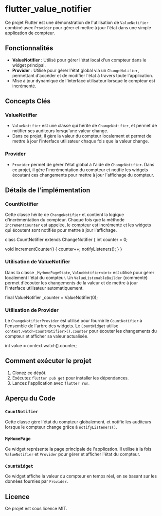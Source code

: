 # flutter_value_notifier

Ce projet Flutter est une démonstration de l'utilisation de `ValueNotifier` combiné avec `Provider` pour gérer et mettre à jour l'état dans une simple application de compteur.

## Fonctionnalités

- **ValueNotifier** : Utilisé pour gérer l'état local d'un compteur dans le widget principal.
- **Provider** : Utilisé pour gérer l'état global via un `ChangeNotifier`, permettant d'accéder et de modifier l'état à travers toute l'application.
- Mise à jour dynamique de l'interface utilisateur lorsque le compteur est incrémenté.

## Concepts Clés

### ValueNotifier
- `ValueNotifier` est une classe qui hérite de `ChangeNotifier`, et permet de notifier ses auditeurs lorsqu'une valeur change.
- Dans ce projet, il gère la valeur du compteur localement et permet de mettre à jour l'interface utilisateur chaque fois que la valeur change.

### Provider
- `Provider` permet de gérer l'état global à l'aide de `ChangeNotifier`. Dans ce projet, il gère l'incrémentation du compteur et notifie les widgets écoutant ces changements pour mettre à jour l'affichage du compteur.

## Détails de l'implémentation

### CountNotifier
Cette classe hérite de `ChangeNotifier` et contient la logique d'incrémentation du compteur. Chaque fois que la méthode `incrementCounter` est appelée, le compteur est incrémenté et les widgets qui écoutent sont notifiés pour mettre à jour l'affichage.

class CountNotifier extends ChangeNotifier {
  int counter = 0;

  void incrementCounter() {
    counter++;
    notifyListeners();
  }
}

### Utilisation de ValueNotifier
Dans la classe `_MyHomePageState`, `ValueNotifier<int>` est utilisé pour gérer localement l'état du compteur. Un `ValueListenableBuilder` (commenté) permet d'écouter les changements de la valeur et de mettre à jour l'interface utilisateur automatiquement.

final ValueNotifier<int> _counter = ValueNotifier(0);

### Utilisation de Provider
Le `ChangeNotifierProvider` est utilisé pour fournir le `CountNotifier` à l'ensemble de l'arbre des widgets. Le `CountWidget` utilise `context.watch<CountNotifier>().counter` pour écouter les changements du compteur et afficher sa valeur actualisée.

int value = context.watch<CountNotifier>().counter;

## Comment exécuter le projet

1. Clonez ce dépôt.
2. Exécutez `flutter pub get` pour installer les dépendances.
3. Lancez l'application avec `flutter run`.

## Aperçu du Code

### `CountNotifier`
Cette classe gère l'état du compteur globalement, et notifie les auditeurs lorsque le compteur change grâce à `notifyListeners()`.

### `MyHomePage`
Ce widget représente la page principale de l'application. Il utilise à la fois `ValueNotifier` et `Provider` pour gérer et afficher l'état du compteur.

### `CountWidget`
Ce widget affiche la valeur du compteur en temps réel, en se basant sur les données fournies par `Provider`.

## Licence

Ce projet est sous licence MIT.

